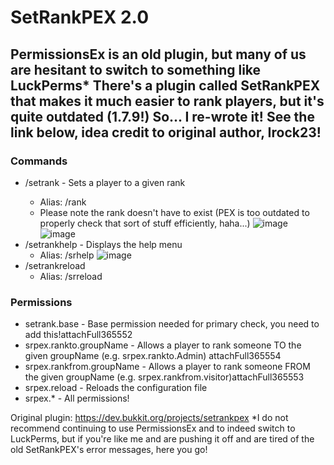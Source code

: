 # SetRankPEX 2.0

## PermissionsEx is an old plugin, but many of us are hesitant to switch to something like LuckPerms* There's a plugin called SetRankPEX that makes it much easier to rank players, but it's quite outdated (1.7.9!) So... I re-wrote it! See the link below, idea credit to original author, Irock23!

### Commands
- /setrank <player> <rank> - Sets a player to a given rank
  - Alias: /rank
  - Please note the rank doesn't have to exist (PEX is too outdated to properly check that sort of stuff efficiently, haha...)
![image](https://imgur.com/5lZXj8b) <br>
![image](https://imgur.com/KcKFT4H)
- /setrankhelp - Displays the help menu
  - Alias: /srhelp
![image](https://imgur.com/pWPSQ02)
- /setrankreload
  - Alias: /srreload



### Permissions
- setrank.base - Base permission needed for primary check, you need to add this!attachFull365552
- srpex.rankto.groupName - Allows a player to rank someone TO the given groupName (e.g. srpex.rankto.Admin) attachFull365554 
- srpex.rankfrom.groupName - Allows a player to rank someone FROM the given groupName (e.g. srpex.rankfrom.visitor)attachFull365553
- srpex.reload - Reloads the configuration file
- srpex.* - All permissions!

Original plugin: https://dev.bukkit.org/projects/setrankpex
*I do not recommend continuing to use PermissionsEx and to indeed switch to LuckPerms, but if you're like me and are pushing it off and are tired of the old SetRankPEX's error messages, here you go!
